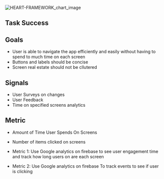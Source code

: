 ![HEART-FRAMEWORK_chart_image](https://github.com/chace-carey/GroCalc/assets/99779558/ba76a51f-5c6e-4318-bd54-363a71efebdf)


## Task Success
## Goals
- User is able to navigate the app efficiently and easily without having to spend to much time on each screen
- Buttons and labels should be concise
- Screen real estate should not be cllutered

## Signals
- User Surveys on changes
- User Feedback
- Time on specified screens analytics

## Metric
- Amount of Time User Spends On Screens
- Number of items clicked on screens


- Metric 1: Use Google analytics on firebase to see user engagement time and track how long users on are each screen
- Metric 2: Use Google analytics on firebase  To track events to see if user is clicking 

